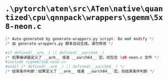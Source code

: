 # `.\pytorch\aten\src\ATen\native\quantized\cpu\qnnpack\wrappers\sgemm\5x8-neon.c`

```py
/* Auto-generated by generate-wrappers.py script. Do not modify */
/* 由 generate-wrappers.py 脚本自动生成。请勿修改 */

#if defined(__arm__) || defined(__aarch64__)
/* 如果编译器定义了 __arm__ 或者 __aarch64__ 宏，则包含 5x8-neon.c 文件 */
#include <sgemm/5x8-neon.c>
#endif /* defined(__arm__) || defined(__aarch64__) */
/* 结束条件判断：如果定义了 __arm__ 或者 __aarch64__ 宏，则结束条件判断 */
```